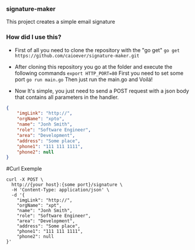 ### signature-maker
This project creates a simple email signature

### How did I use this?
- First of all you need to clone the repository with the "go get"
`go get https://github.com/caioever/signature-maker.git`

- After cloning this repository you go at the folder and execute the following commands
`export HTTP_PORT=80` First you need to set some port
`go run main.go` Then just run the main.go and Voilá!

- Now It's simple, you just need to send a POST request with a json body that contains all parameters in the handler.
```json
{
	"imgLink": "http://",
	"orgName": "xpto",
	"name": "Jonh Smith",
	"role": "Software Engineer",
	"area": "Development",
	"address": "Some place",
	"phone1": "111 111 1111",
	"phone2": null
}
```

#Curl Exemple
```curl
curl -X POST \
  http://{your host}:{some port}/signature \
  -H 'Content-Type: application/json' \
  -d '{
	"imgLink": "http://",
	"orgName": "xpt",
	"name": "Jonh Smith",
	"role": "Software Engineer",
	"area": "Development",
	"address": "Some place",
	"phone1": "111 111 1111",
	"phone2": null
}'
```
